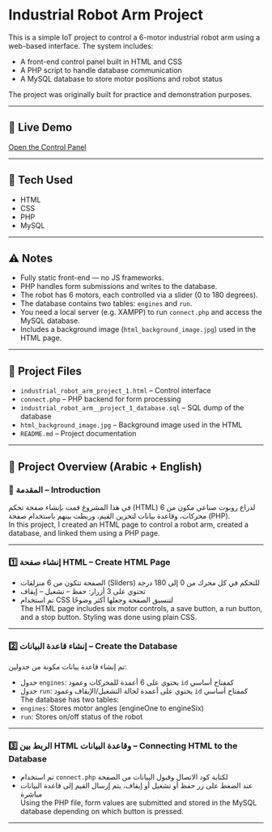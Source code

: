 # Industrial Robot Arm Project

This is a simple IoT project to control a 6-motor industrial robot arm using a web-based interface. The system includes:

- A front-end control panel built in HTML and CSS  
- A PHP script to handle database communication  
- A MySQL database to store motor positions and robot status 

The project was originally built for practice and demonstration purposes.

---

## 🔗 Live Demo  
[Open the Control Panel](https://wael-a-alghamdi.github.io/Industrial-robot-arm/industrial_robot_arm_project_1.html)

---

## 🔧 Tech Used  
- HTML  
- CSS  
- PHP  
- MySQL  

---

## ⚠️ Notes  
- Fully static front-end — no JS frameworks.  
- PHP handles form submissions and writes to the database.  
- The robot has 6 motors, each controlled via a slider (0 to 180 degrees).  
- The database contains two tables: `engines` and `run`.  
- You need a local server (e.g. XAMPP) to run `connect.php` and access the MySQL database.  
- Includes a background image (`html_background_image.jpg`) used in the HTML page.

---

## 📁 Project Files  
- `industrial_robot_arm_project_1.html` – Control interface  
- `connect.php` – PHP backend for form processing  
- `industrial_robot_arm__project_1_database.sql` – SQL dump of the database  
- `html_background_image.jpg` – Background image used in the HTML  
- `README.md` – Project documentation  

---

## 🧾 Project Overview (Arabic + English)

### 📌 المقدمة – Introduction

في هذا المشروع قمت بإنشاء صفحة تحكم (HTML) لذراع روبوت صناعي مكون من 6 محركات، وقاعدة بيانات لتخزين القيم، وربطت بينهم باستخدام صفحة (PHP).  
In this project, I created an HTML page to control a robot arm, created a database, and linked them using a PHP page.

---

### 1️⃣ إنشاء صفحة HTML – Create HTML Page

- الصفحة تتكون من 6 منزلقات (Sliders) للتحكم في كل محرك من 0 إلى 180 درجة  
- تحتوي على 3 أزرار: حفظ – تشغيل – إيقاف  
- تم استخدام CSS لتنسيق الصفحة وجعلها أكثر وضوحًا  
The HTML page includes six motor controls, a save button, a run button, and a stop button. Styling was done using plain CSS.

---

### 2️⃣ إنشاء قاعدة البيانات – Create the Database

تم إنشاء قاعدة بيانات مكونة من جدولين:

- جدول `engines`: يحتوي على 6 أعمدة للمحركات وعمود `id` كمفتاح أساسي  
- جدول `run`: يحتوي على أعمدة لحالة التشغيل/الإيقاف وعمود `id` كمفتاح أساسي  
The database has two tables:  
- `engines`: Stores motor angles (engineOne to engineSix)  
- `run`: Stores on/off status of the robot  

---

### 3️⃣ الربط بين HTML وقاعدة البيانات – Connecting HTML to the Database

- تم استخدام `connect.php` لكتابة كود الاتصال وقبول البيانات من الصفحة  
- عند الضغط على زر حفظ أو تشغيل أو إيقاف، يتم إرسال القيم إلى قاعدة البيانات مباشرة  
Using the PHP file, form values are submitted and stored in the MySQL database depending on which button is pressed.

---
